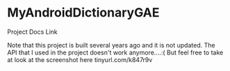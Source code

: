 MyAndroidDictionaryGAE
======================

Project Docs Link


Note that this project is built several years ago and it is not updated. The API that I used in the project doesn't work anymore....:(  But feel free to take at look at the screenshot here tinyurl.com/k847r9v
